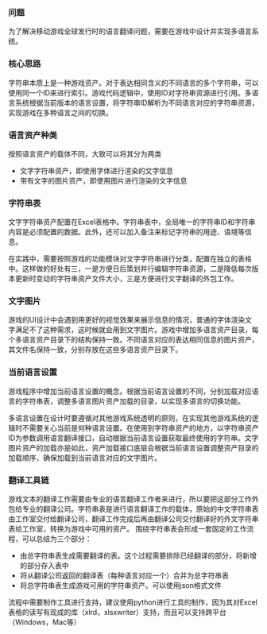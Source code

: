 ### 问题

为了解决移动游戏全球发行时的语言翻译问题，需要在游戏中设计并实现多语言系统。

### 核心思路

字符串本质上是一种游戏资产。对于表达相同含义的不同语言的多个字符串，可以使用同一个ID来进行索引。游戏代码逻辑中，使用ID对字符串资源进行引用。多语言系统根据当前版本的语言设置，将字符串ID解析为不同语言对应的字符串资源，实现游戏在多种语言之间的切换。

### 语言资产种类

按照语言资产的载体不同，大致可以将其分为两类

* 文字字符串资产，即使用字体进行渲染的文字信息
* 带有文字的图片资产，即使用图片进行渲染的文字信息

### 字符串表

文字字符串资产配置在Excel表格中。字符串表中，全局唯一的字符串ID和字符串内容是必须配置的数据。此外，还可以加入备注来标记字符串的用途、语境等信息。

在实践中，需要按照游戏的功能模块对文字字符串进行分类，配置在独立的表格中。这样做的好处有三，一是方便日后策划并行编辑字符串资源，二是降低每次版本更新时变动的字符串资产文件大小，三是方便进行文字翻译的外包工作。

### 文字图片

游戏的UI设计中会遇到用更好的视觉效果来展示信息的情况，普通的字体渲染文字满足不了这种需求，这时候就会用到文字图片。游戏中增加多语言资产目录，每个多语言资产目录下的结构保持一致。不同语言对应的表达相同信息的图片资产，其文件名保持一致，分别存放在这些多语言资产目录下。

### 当前语言设置

游戏程序中增加当前语言设置的概念。根据当前语言设置的不同，分别加载对应语言的字符串表，调整多语言图片资产加载的目录，以实现多语言的切换功能。

多语言设置在设计时要遵循对其他游戏系统透明的原则，在实现其他游戏系统的逻辑时不需要关心当前是何种语言设置。在使用到字符串资产的地方，以字符串资产ID为参数调用语言翻译接口，自动根据当前语言设置获取最终使用的字符串。文字图片资产的加载亦是如此，资产加载接口底层会根据当前语言设置调整资产目录的加载顺序，确保加载到当前语言对应的文字图片。

### 翻译工具链

游戏文本的翻译工作需要由专业的语言翻译工作者来进行，所以要把这部分工作外包给专业的翻译公司。字符串表是进行语言翻译工作的载体，原始的中文字符串表由工作室交付给翻译公司，翻译工作完成后再由翻译公司交付翻译好的外文字符串表给工作室，转换为游戏中可用的资产。
围绕字符串表会形成一套固定的工作流程，可以总结为三个部分：

* 由总字符串表生成需要翻译的表。这个过程需要排除已经翻译的部分，将新增的部分存入表中
* 将从翻译公司返回的翻译表（每种语言对应一个）合并为总字符串表
* 将总字符串表生成游戏可用的字符串资产。可以使用json格式文件

流程中需要制作工具进行支持，建议使用python进行工具的制作，因为其对Excel表格的读写有现成的库（xlrd，xlsxwriter）支持，而且可以支持跨平台（Windows，Mac等）